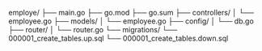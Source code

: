 employe/
├── main.go
├── go.mod
├── go.sum
├── controllers/
│   └── employee.go
├── models/
│   └── employee.go
├── config/
│   └── db.go
├── router/
│   └── router.go
└── migrations/
    └── 000001_create_tables.up.sql
    └── 000001_create_tables.down.sql

    